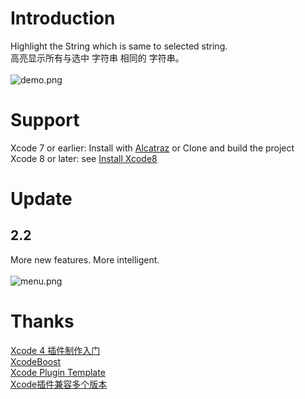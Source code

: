 # Introduction
Highlight the String which is same to selected string.
<br/>
高亮显示所有与选中 字符串 相同的 字符串。
<br/>
<br/>
<img  src="demo.png"  alt="demo.png" />
# Support
Xcode 7 or earlier:  Install with [Alcatraz][1] or Clone and build the project
<br/>
Xcode 8 or later: see [Install Xcode8][2]
# Update
## 2.2
More new features. More intelligent.
<br/>
<br/>
<img  src="menu.png"  alt="menu.png" />

# Thanks
<a href ="http://www.onevcat.com/2013/02/xcode-plugin/"> Xcode 4 插件制作入门 </a> <br/>
<a href ="https://github.com/fortinmike/XcodeBoost"> XcodeBoost </a> <br/>
<a href ="https://github.com/kattrali/Xcode-Plugin-Template"> Xcode Plugin Template </a> <br/>
<a href ="http://www.cnblogs.com/lvlin/archive/2013/09/24/3337332.html"> Xcode插件兼容多个版本 </a> <br/>

[1]:	http://alcatraz.io "Alcatraz"
[2]:	https://github.com/XVimProject/XVim/blob/master/INSTALL_Xcode8.md "Install Xcode8"